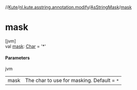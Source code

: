 //[Kute](../../../index.md)/[nl.kute.asstring.annotation.modify](../index.md)/[AsStringMask](index.md)/[mask](mask.md)

# mask

[jvm]\
val [mask](mask.md): [Char](https://kotlinlang.org/api/latest/jvm/stdlib/kotlin/-char/index.html) = '*'

#### Parameters

jvm

| | |
|---|---|
| mask | The char to use for masking. Default = `*` |
